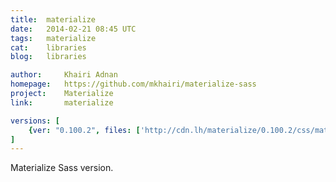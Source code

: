 ```yaml
---
title:	materialize
date:	2014-02-21 08:45 UTC
tags:	materialize
cat:	libraries
blog:	libraries

author:		Khairi Adnan
homepage:	https://github.com/mkhairi/materialize-sass
project:	Materialize
link:		materialize

versions: [
	{ver: "0.100.2", files: ['http://cdn.lh/materialize/0.100.2/css/materialize.css', 'http://cdn.lh/materialize/0.100.2/js/materialize.js']}
]
---
```


Materialize Sass version. 